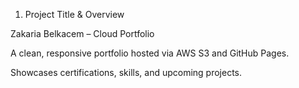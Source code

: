 1. Project Title & Overview

Zakaria Belkacem – Cloud Portfolio

A clean, responsive portfolio hosted via AWS S3 and GitHub Pages.

Showcases certifications, skills, and upcoming projects.
